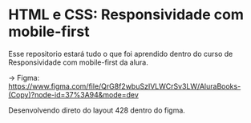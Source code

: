 # HTML e CSS: Responsividade com mobile-first 

Esse repositorio estará tudo o que foi aprendido dentro do curso de Responsividade com mobile-first da alura.

-> Figma: https://www.figma.com/file/QrG8f2wbuSzIVLWCrSv3LW/AluraBooks-(Copy)?node-id=37%3A94&mode=dev

Desenvolvendo direto do layout 428 dentro do figma.
